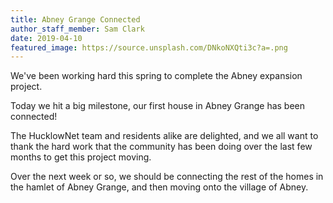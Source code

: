 ```yaml
---
title: Abney Grange Connected
author_staff_member: Sam Clark
date: 2019-04-10
featured_image: https://source.unsplash.com/DNkoNXQti3c?a=.png
---
```

We've been working hard this spring to complete the Abney expansion project.

Today we hit a big milestone, our first house in Abney Grange has been connected!

The HucklowNet team and residents alike are delighted, and we all want to thank the hard work that the community has been doing over the last few months to get this project moving.

Over the next week or so, we should be connecting the rest of the homes in the hamlet of Abney Grange, and then moving onto the village of Abney.
